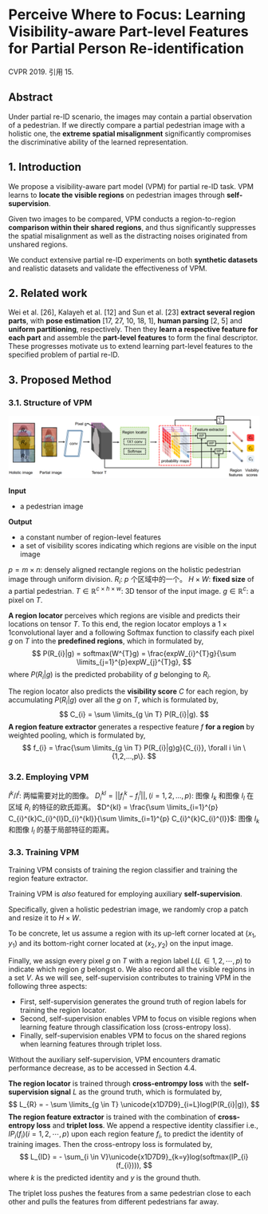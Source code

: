 # Perceive Where to Focus: Learning Visibility-aware Part-level Features for Partial Person Re-identification

CVPR 2019. 引用 15.

## Abstract

Under partial re-ID scenario, the images may contain a partial observation of a pedestrian. If we directly compare a partial pedestrian image with a holistic one, the **extreme spatial misalignment** significantly compromises the discriminative ability of the learned representation.

## 1. Introduction

We propose a visibility-aware part model (VPM) for partial re-ID task. VPM learns to **locate the visible regions** on pedestrian images through **self-supervision**.

Given two images to be compared, VPM conducts a region-to-region **comparison within their shared regions**, and thus significantly suppresses the spatial misalignment as well as the distracting noises originated from unshared regions.

We conduct extensive partial re-ID experiments on both **synthetic datasets** and realistic datasets and validate the effectiveness of VPM.

## 2. Related work

Wei et al. [26], Kalayeh et al. [12] and Sun et al. [23] **extract several region parts**, with **pose estimation** [17, 27, 10, 18, 1], **human parsing** [2, 5] and **uniform partitioning**, respectively. Then they **learn a respective feature for each part** and assemble the **part-level features** to form the final descriptor. These progresses motivate us to extend learning part-level features to the specified problem of partial re-ID.

## 3. Proposed Method

### 3.1. Structure of VPM

![image-20200227163430004](image-20200227163430004.png)

**Input**

- a pedestrian image

**Output**

- a constant number of region-level features
- a set of visibility scores indicating which regions are visible on the input image

$p = m \times n$: densely aligned rectangle regions on the holistic pedestrian image through uniform division.
$R_{i}$: $p$ 个区域中的一个。
$H \times W$: **fixed size** of a partial pedestrian.
$T \in \mathbb{R}^{c \times h \times w}$: 3D tensor of the input image.
$g \in \mathbb{R}^{c}$: a pixel on $T$.

**A region locator** perceives which regions are visible and predicts their locations on tensor $T$. To this end, the region locator employs a $1 \times 1$convolutional layer and a following Softmax function to classify each pixel $g$ on $T$ into the **predefined regions**, which in formulated by,
$$
P(R_{i}|g) = softmax(W^{T}g) = \frac{expW_{i}^{T}g}{\sum \limits_{j=1}^{p}expW_{j}^{T}g},
$$
where $P(R_{i}|g)$ is the predicted probability of $g$ belonging to $R_{i}$.

The region locator also predicts the **visibility score** $C$ for each region, by accumulating $P(R_{i}|g)$ over all the $g$ on $T$, which is formulated by,
$$
C_{i} = \sum \limits_{g \in T} P(R_{i}|g).
$$
**A region feature extractor** generates a respective feature $f$ **for a region** by weighted pooling, which is formulated by,
$$
f_{i} = \frac{\sum \limits_{g \in T} P(R_{i}|g)g}{C_{i}}, \forall i \in \{1,2,...,p\}.
$$
### 3.2. Employing VPM

$I^{k}/I^{l}$: 两幅需要对比的图像。
$D_{i}^{kl} = ||f_{i}^{k} - f_{i}^{l}||, (i = 1,2,...,p)$: 图像 $I_{k}$ 和图像 $I_{l}$ 在区域 $R_{i}$ 的特征的欧氏距离。
$D^{kl} = \frac{\sum \limits_{i=1}^{p} C_{i}^{k}C_{i}^{l}D_{i}^{kl}}{\sum \limits_{i=1}^{p} C_{i}^{k}C_{i}^{l}}$: 图像 $I_{k}$ 和图像 $I_{l}$ 的基于局部特征的距离。

### 3.3. Training VPM

Training VPM consists of training the region classifier and training the region feature extractor.

Training VPM is *also* featured for employing auxiliary **self-supervision**.

Specifically, given a  holistic pedestrian image, we randomly crop a patch and resize it to $H × W$. 

To be concrete, let us assume a region with its up-left corner located at $(x_{1}, y_{1})$ and its bottom-right corner located at $(x_{2}, y_{2})$ on the input image.

Finally, we assign every pixel $g$ on $T$ with a region label $L(L \in 1, 2, \cdots, p)$ to indicate which region $g$ belongst o. We also record all the visible regions in a set $V$. As we will see, self-supervision contributes to training VPM in the following three aspects:

- First, self-supervision generates the ground truth of region labels for training the region locator.
- Second, self-supervision enables VPM to focus on visible regions when learning feature through classification loss (cross-entropy loss).
- Finally, self-supervision enables VPM to focus on the shared regions when learning features through triplet loss.

Without the auxiliary self-supervision, VPM encounters dramatic performance decrease, as to be accessed in Section 4.4.

**The region locator** is trained through **cross-entrompy loss** with the **self-supervision signal** $L$ as the ground truth, which is formulated by,
$$
L_{R} = - \sum \limits_{g \in T} \unicode{x1D7D9}_{i=L}log(P(R_{i}|g)),
$$
**The region feature extractor** is trained with the combination of **cross-entropy loss** and **triplet loss**.  We append a respective identity classifier i.e., $IP_{i}(f_{i})(i = 1, 2, \cdots, p)$ upon each region feature $f_{i}$, to predict the identity of training images. Then the cross-entropy loss is formulated by,
$$
L_{ID} = - \sum_{i \in V}\unicode{x1D7D9}_{k=y}log(softmax(IP_{i}(f_{i}))),
$$
where $k$ is the predicted identity and $y$ is the ground thuth.

The triplet loss pushes the features from a same pedestrian close to each other and pulls the features from different pedestrians far away. 